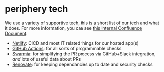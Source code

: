 # periphery tech

We use a variety of supportive tech, this is a short list of our tech and what it does. For more information, you can see [this internal Confluence Document](https://confluence.forge.avaya.com/display/DUX/Developer+Confidence+Tools).

- [Netlify](https://www.netlify.com/): CICD and most IT related things for our hosted app(s)
- [GitHub Actions](https://github.com/features/actions): for all sorts of programmable checks
- [Swarmia](https://www.swarmia.com/): for simplifying the PR process via GitHub+Slack integration, _and_ lots of useful data about PRs
- [Renovate](https://github.com/renovatebot/renovate): for keeping dependancies up to date and security checks
